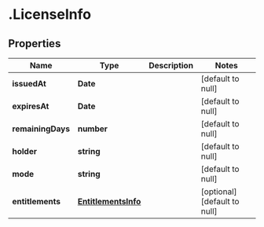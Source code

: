 # .LicenseInfo

## Properties
Name | Type | Description | Notes
------------ | ------------- | ------------- | -------------
**issuedAt** | **Date** |  | [default to null]
**expiresAt** | **Date** |  | [default to null]
**remainingDays** | **number** |  | [default to null]
**holder** | **string** |  | [default to null]
**mode** | **string** |  | [default to null]
**entitlements** | [**EntitlementsInfo**](EntitlementsInfo.md) |  | [optional] [default to null]


